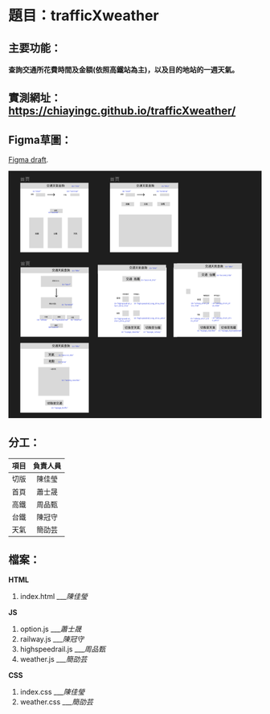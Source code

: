 # 題目：trafficXweather
## 主要功能：
#### 查詢交通所花費時間及金額(依照高鐵站為主)，以及目的地站的一週天氣。
## 實測網址：https://chiayingc.github.io/trafficXweather/
## Figma草圖：
[Figma draft](https://www.figma.com/file/oFWSqY2UkKcVMAnh1rT4bY/week7%E5%8D%94%E4%BD%9C?node-id=9%3A3&t=nFZK1eTYF5qPHjfh-0).

![This is figma draft.](./image/figma.png "figma draft.")

## 分工：

| 項目  | 負責人員 |
| ------------- |:-------------:|
| 切版      | 陳佳瑩    |
| 首頁      | 蕭士晟    |
| 高鐵      | 周品甄    |
| 台鐵      | 陳冠守    |
| 天氣      | 簡劭芸    |

## 檔案：
**HTML** 

1. index.html	  	 ___*陳佳瑩*

**JS** 

1. option.js	  	 ___*蕭士晟*
1. railway.js	  	 ___*陳冠守*
1. highspeedrail.js	  	 ___*周品甄*
1. weather.js	  	 ___*簡劭芸*

**CSS** 

1. index.css	  	 ___*陳佳瑩*
1. weather.css	  	 ___*簡劭芸*